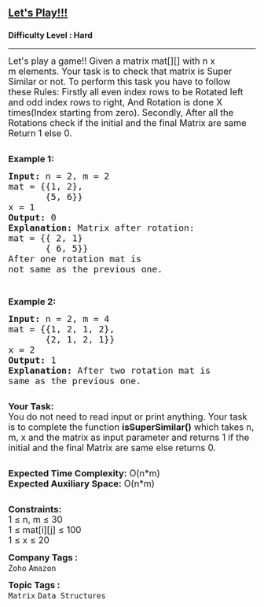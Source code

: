 <h2><a href="https://practice.geeksforgeeks.org/problems/lets-play0201/1?page=3&difficulty[]=2&company[]=Amazon&sortBy=submissions">Let's Play!!!</a></h2><h3>Difficulty Level : Hard</h3><hr><div class="problems_problem_content__Xm_eO"><p><span style="font-size:18px">Let's play a game!! Given a matrix mat[][] with n&nbsp;x m&nbsp;elements. Your task is to check that matrix is Super Similar or not. To perform this task you have to follow these Rules: Firstly all even index rows to be Rotated left and odd index rows to right, And Rotation is done X times(Index starting from zero). Secondly, After all the Rotations check if the initial and the final Matrix are same Return 1 else 0.</span></p>

<p><br>
<span style="font-size:18px"><strong>Example 1:</strong></span></p>

<pre><span style="font-size:18px"><strong>Input:</strong> n = 2, m = 2
mat = {{1, 2}, 
&nbsp;      {5, 6}}
x = 1
<strong>Output:</strong> 0
<strong>Explanation:</strong> Matrix after rotation:
mat = {{ 2, 1}
&nbsp;      { 6, 5}}
After one rotation mat is 
not same as the previous one.</span>
</pre>

<p>&nbsp;</p>

<p><span style="font-size:18px"><strong>Example 2:</strong></span></p>

<pre><span style="font-size:18px"><strong>Input:</strong> n = 2, m = 4
mat = {{1, 2, 1, 2}, 
&nbsp;      {2, 1, 2, 1}}
x = 2
<strong>Output:</strong> 1
<strong>Explanation:</strong> After two rotation mat is 
same as the previous one.</span>
</pre>

<p><br>
<span style="font-size:18px"><strong>Your Task:</strong><br>
You do not need to read input or print anything. Your task is to complete the function <strong>isSuperSimilar()</strong> which takes n, m, x and the matrix as input parameter and returns 1&nbsp;if the initial and the final Matrix are same&nbsp;else returns 0.</span></p>

<p><br>
<span style="font-size:18px"><strong>Expected Time Complexity:</strong> O(n*m)<br>
<strong>Expected Auxiliary Space:</strong> O(n*m)</span></p>

<p><br>
<span style="font-size:18px"><strong>Constraints:</strong><br>
1 ≤ n, m ≤ 30<br>
1&nbsp;≤ mat[i][j] ≤ 100&nbsp;<br>
1 ≤ x&nbsp;≤ 20</span></p>
</div><p><span style=font-size:18px><strong>Company Tags : </strong><br><code>Zoho</code>&nbsp;<code>Amazon</code>&nbsp;<br><p><span style=font-size:18px><strong>Topic Tags : </strong><br><code>Matrix</code>&nbsp;<code>Data Structures</code>&nbsp;